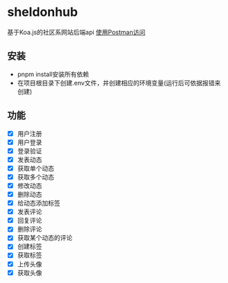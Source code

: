 # sheldonhub
基于Koa.js的社区系网站后端api [使用Postman访问](http://139.9.87.234:8000/) 

## 安装
* pnpm install安装所有依赖
* 在项目根目录下创建.env文件，并创建相应的环境变量(运行后可依据报错来创建)

## 功能
- [x] 用户注册
- [x] 用户登录
- [x] 登录验证
- [x] 发表动态
- [x] 获取单个动态
- [x] 获取多个动态
- [x] 修改动态
- [x] 删除动态
- [x] 给动态添加标签
- [x] 发表评论
- [x] 回复评论
- [x] 删除评论
- [x] 获取某个动态的评论
- [x] 创建标签
- [x] 获取标签
- [x] 上传头像
- [x] 获取头像
